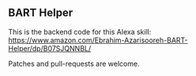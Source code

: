 BART Helper
-----------

This is the backend code for this Alexa skill: https://www.amazon.com/Ebrahim-Azarisooreh-BART-Helper/dp/B07SJQNNBL/

Patches and pull-requests are welcome.
